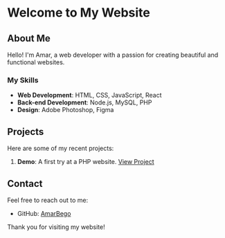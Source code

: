 # Welcome to My Website

## About Me

Hello! I'm Amar, a web developer with a passion for creating beautiful and functional websites.

### My Skills

- **Web Development**: HTML, CSS, JavaScript, React
- **Back-end Development**: Node.js, MySQL, PHP
- **Design**: Adobe Photoshop, Figma

## Projects

Here are some of my recent projects:

1. **Demo**: A first try at a PHP website. [View Project](https://github.com/AmarBego/demo)

## Contact

Feel free to reach out to me:

- GitHub: [AmarBego](https://github.com/AmarBego)

Thank you for visiting my website!